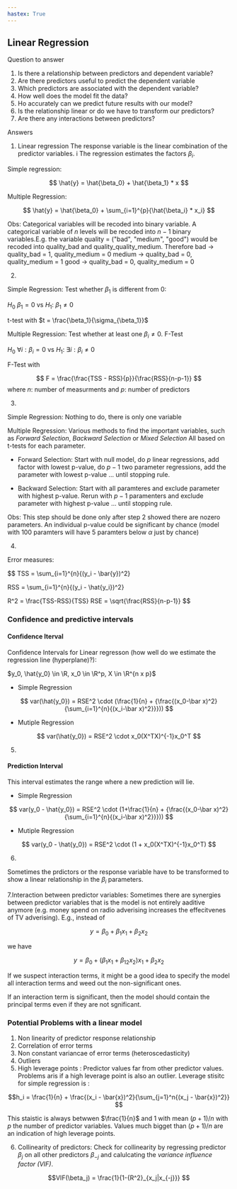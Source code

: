 ```yaml
---
hastex: True
---
```

## Linear Regression

Question to answer
1. Is there a relationship between predictors and dependent variable?
2. Are there predictors useful to predict the dependent variable
3. Which predictors are associated with the dependent variable?
4. How well does the model fit the data?
5. Ho accurately can we predict future results with our model?
6. Is the relationship linear or do we have to transform our predictors?
7. Are there any interactions between predictors?

Answers
1. Linear regression
The response variable is the linear combination of the predictor variables. i
The regression estimates the factors $\beta_i$.

Simple regression:

$$
\hat{y} = \hat{\beta_0} + \hat{\beta_1} * x
$$

Multiple Regression:

$$
\hat{y} = \hat{\beta_0} + \sum_{i=1}^{p}{\hat{\beta_i} * x_i}
$$

Obs: Categorical variables will be recoded into binary variable. A categorical variable of $n$ levels will be recoded into $n-1$ binary variables.E.g.
the variable quality = ("bad", "medium", "good") would be recoded into quality_bad and quality_quality_medium. Therefore
bad -> quality_bad = 1, quality_medium = 0
medium -> quality_bad = 0, quality_medium = 1
good -> quality_bad = 0, quality_medium = 0

2. 
Simple Regression: Test whether $\beta_1$ is different from 0:

$H_0$  $\beta_1 = 0$ vs $H_1:$ $\beta_1 \ne 0$

t-test  with $t = \frac{\beta_1}{\sigma_{\beta_1}}$

Multiple Regression: Test whether at least one $\beta_i \ne 0$.
F-Test

$H_0$  $\forall i: \beta_i = 0$ vs $H_1:$ $\exists i: \beta_i \ne 0$

F-Test with

 $$
 F = \frac{\frac{TSS - RSS}{p}}{\frac{RSS}{n-p-1}}
 $$
  where $n:$ number of measurments
and $p:$ number of predictors

3. 

Simple Regression: Nothing to do, there is only one variable

Multiple Regression:
Various methods to find the important variables, such as *Forward Selection*, *Backward Selection* or *Mixed Selection*
All based on t-tests for each parameter.

* Forward Selection: Start with null model, do $p$ linear regressions, add factor with lowest p-value, do $p-1$ two parameter regressions, add the parameter with lowest p-value ... until stopping rule.

* Backward Selection: Start with all paramteres and exclude parameter with highest p-value. Rerun with $p-1$ paramenters and exclude parameter with highest p-value ... until stopping rule.

Obs: This step should be done only after step 2 showed there are nozero parameters. An individual p-value could be significant by chance (model with 100 paramters will have 5 paramters below $\alpha$ just by chance)

4.

Error measures:

$$
TSS = \sum_{i=1}^{n}{(y_i - \bar{y})^2}

RSS = \sum_{i=1}^{n}{(y_i - \hat{y_i})^2}

R^2 = \frac{TSS-RSS}{TSS}
RSE = \sqrt{\frac{RSS}{n-p-1}}
$$


### Confidence and predictive intervals

#### Confidence Iterval
Confidence Intervals for Linear regresson (how well do we estimate the regression line (hyperplane)?):

$y_0, \hat{y_0} \in \R,  x_0 \in \R^p, X \in \R^{n x p}$

* Simple Regression

$$
var(\hat{y_0}) = RSE^2 \cdot (\frac{1}{n} + {\frac{(x_0-\bar x)^2}{\sum_{i=1}^{n}{(x_i-\bar x)^2}}}))
$$

* Mutiple Regression

$$
var(\hat{y_0}) = RSE^2 \cdot x_0(X^TX)^{-1}x_0^T
$$

5.
 
#### Prediction Interval
This interval estimates the range where a new prediction will lie.

* Simple Regression

$$
var(y_0 - \hat{y_0}) = RSE^2 \cdot (1+\frac{1}{n} + {\frac{(x_0-\bar x)^2}{\sum_{i=1}^{n}{(x_i-\bar x)^2}}}))
$$

* Mutiple Regression

$$
var(y_0 - \hat{y_0}) = RSE^2 \cdot (1 + x_0(X^TX)^{-1}x_0^T)
$$

6. 

Sometimes the prdictors or the response variable have to be transformed to show a linear relationship in the $\beta_i$ parameters.

7.Interaction between predictor variables: Sometimes there are synergies 
between predictor variables that is the model is not entirely aaditive anymore
 (e.g. money spend on radio adverising increases the effecitvenes of TV 
 adverising). E.g., instead of 

$$
y = \beta_0 + \beta_1 x_1 + \beta_2 x_2
$$

we have 

$$
y = \beta_0 + (\beta_1 x_1 + \beta_12 x_2)x_1 + \beta_2 x_2
$$

If we suspect interaction terms, it might be a good idea to specify the model
all interaction terms and weed out the non-significant ones.

If an interaction term is significant, then the model should contain
the principal terms even if they are not sgnificant.


### Potential Problems with a linear model
1. Non linearity of predictor response relationship
2. Correlation of error terms
3. Non constant variancae of error terms (heteroscedasticity)
4. Outliers
5. High leverage points : Predictor values far from other predictor values. Problems aris if a high leverage point is also an outlier.
Leverage stisitc for simple regression is :

$$h_i = \frac{1}{n} + \frac{(x_i - \bar{x})^2}{\sum_{j=1}^n{(x_j - \bar{x})^2}}
$$

This staistic is always betwwen $\frac{1}{n}$ and $1$ with mean $(p+1)/n$ with 
$p$ the number of predictor variables. Values much bigget than $(p+1)/n$ are
 an indication of high leverage points.

6. Collinearity of predictors:
Check for collinearity by regressing predictor $\beta_j$ on all other 
predictors $\beta_{-j}$ and calulcating the *variance influence factor (VIF)*.

$$VIF(\beta_j) = \frac{1}{1-{R^2}_{x_j|x_{-j}}}
$$

